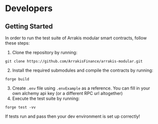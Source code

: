 # Developers

## Getting Started

In order to run the test suite of Arrakis modular smart contracts, follow these steps:

1. Clone the repository by running:
```
git clone https://github.com/ArrakisFinance/arrakis-modular.git
```
2. Install the required submodules and compile the contracts by running:
```
forge build
```
3. Create `.env` file using `.envExample` as a reference. You can fill in your own alchemy api key (or a different RPC url altogether)
4. Execute the test suite by running:
```
forge test -vv
```

If tests run and pass then your dev environment is set up correctly!
